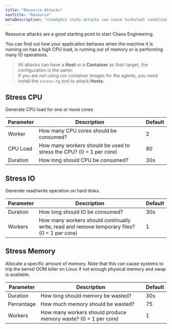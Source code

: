 ```yaml
---
title: "Resource Attacks"
navTitle: "Resource"
metaDescription: "steadybit state attacks can cause turbulent conditions on the infrastructure and platform level"
---
```


Resource attacks are a good starting point to start Chaos Engineering.

You can find out how your application behaves when the machine it is running on has a high CPU load, is running out of memory or is performing many IO operations.

> All attacks can have a **Host** or a **Container** as their target, the configuration is the same.<br/>
> If you are not using our container images for the agents, you need install the `stress-ng` tool to attack **Hosts**.

## Stress CPU
Generate CPU load for one or more cores

| Parameter   |      Description      | Default |
|----------|-------------|-------------|
| Worker   |  How many CPU cores should be consumed? | 2 |
| CPU Load |  How many workers should be used to stress the CPU? (0 = 1 per core) | 80 |
| Duration |  How long should CPU be consumed? | 30s |

## Stress IO
Generate read/write operation on hard disks.

| Parameter   |      Description      | Default |
|----------|-------------|-------------|
| Duration |  How long should IO be consumed? | 30s |
| Workers  |  How many workers should continually write, read and remove temporary files? (0 = 1 per core)| 1 |

## Stress Memory
Allocate a specific amount of memory. Note that this can cause systems to trip the kernel OOM killer on Linux if not enough physical memory and swap is available.

| Parameter   |      Description      | Default |
|----------|-------------|-------------|
| Duration | How long should memory be wasted? | 30s |
| Percentage | How much memory should be wasted? | 75 |
| Workers  |  How many workers should produce memory waste? (0 = 1 per core) | 1 |

